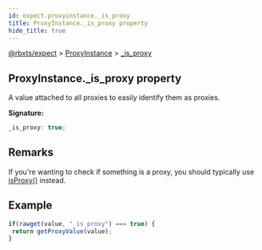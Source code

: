 ```yaml
---
id: expect.proxyinstance._is_proxy
title: ProxyInstance._is_proxy property
hide_title: true
---
```


[@rbxts/expect](./expect.md) &gt; [ProxyInstance](./expect.proxyinstance.md) &gt; [_is_proxy](./expect.proxyinstance._is_proxy.md)

## ProxyInstance._is_proxy property

A value attached to all proxies to easily identify them as proxies.

**Signature:**

```typescript
_is_proxy: true;
```

## Remarks

If you're wanting to check if something is a proxy, you should typically use [isProxy()](./expect.isproxy.md) instead.

## Example


```ts
if(rawget(value, "_is_proxy") === true) {
 return getProxyValue(value);
}
```
